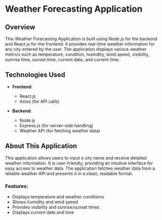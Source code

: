 # Weather Forecasting Application

## Overview
This Weather Forecasting Application is built using Node.js for the backend and React.js for the frontend. It provides real-time weather information for any city entered by the user. The application displays various weather metrics such as temperature, condition, humidity, wind speed, visibility, sunrise time, sunset time, current date, and current time.

## Technologies Used
- **Frontend**: 
  - React.js
  - Axios (for API calls)

- **Backend**:
  - Node.js
  - Express.js (for server-side handling)
  - Weather API (for fetching weather data)

## About This Application
This application allows users to input a city name and receive detailed weather information. It is user-friendly, providing an intuitive interface for easy access to weather data. The application fetches weather data from a reliable weather API and presents it in a clean, readable format.


### Features:
- Displays temperature and weather conditions
- Shows humidity and wind speed
- Provides visibility and sunrise/sunset times
- Displays current date and time
